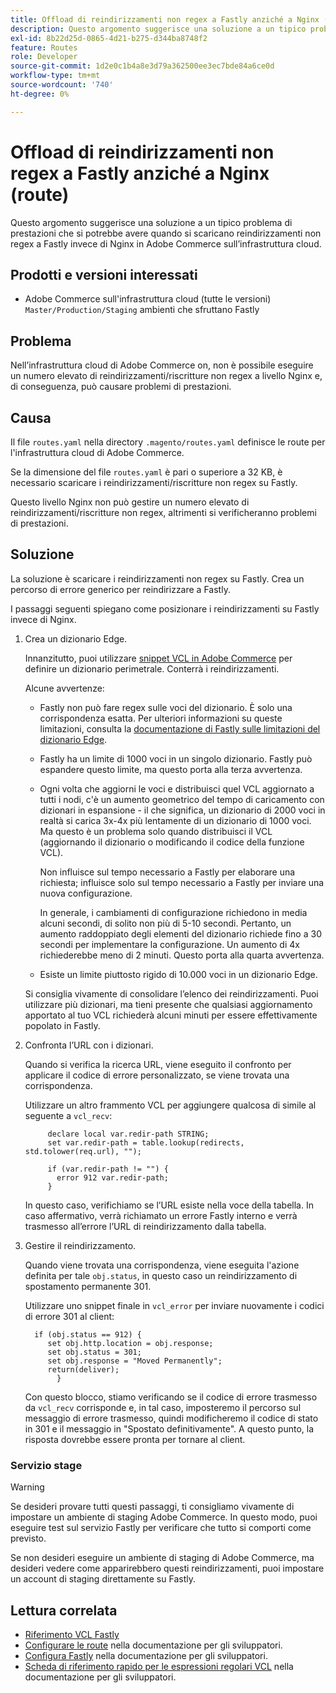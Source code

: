 ```yaml
---
title: Offload di reindirizzamenti non regex a Fastly anziché a Nginx (route)
description: Questo argomento suggerisce una soluzione a un tipico problema di prestazioni che si potrebbe avere quando si scaricano reindirizzamenti non regex a Fastly invece di Nginx in Adobe Commerce sull’infrastruttura cloud.
exl-id: 8b22d25d-0865-4d21-b275-d344ba8748f2
feature: Routes
role: Developer
source-git-commit: 1d2e0c1b4a8e3d79a362500ee3ec7bde84a6ce0d
workflow-type: tm+mt
source-wordcount: '740'
ht-degree: 0%

---
```


# Offload di reindirizzamenti non regex a Fastly anziché a Nginx (route)

Questo argomento suggerisce una soluzione a un tipico problema di prestazioni che si potrebbe avere quando si scaricano reindirizzamenti non regex a Fastly invece di Nginx in Adobe Commerce sull’infrastruttura cloud.

## Prodotti e versioni interessati

* Adobe Commerce sull&#39;infrastruttura cloud (tutte le versioni) `Master/Production/Staging` ambienti che sfruttano Fastly

## Problema

Nell’infrastruttura cloud di Adobe Commerce on, non è possibile eseguire un numero elevato di reindirizzamenti/riscritture non regex a livello Nginx e, di conseguenza, può causare problemi di prestazioni.

## Causa

Il file `routes.yaml` nella directory `.magento/routes.yaml` definisce le route per l&#39;infrastruttura cloud di Adobe Commerce.

Se la dimensione del file `routes.yaml` è pari o superiore a 32 KB, è necessario scaricare i reindirizzamenti/riscritture non regex su Fastly.

Questo livello Nginx non può gestire un numero elevato di reindirizzamenti/riscritture non regex, altrimenti si verificheranno problemi di prestazioni.

## Soluzione

La soluzione è scaricare i reindirizzamenti non regex su Fastly. Crea un percorso di errore generico per reindirizzare a Fastly.

I passaggi seguenti spiegano come posizionare i reindirizzamenti su Fastly invece di Nginx.

1. Crea un dizionario Edge.

   Innanzitutto, puoi utilizzare [snippet VCL in Adobe Commerce](/docs/commerce-cloud-service/user-guide/cdn/custom-vcl-snippets/fastly-vcl-custom-snippets.html) per definire un dizionario perimetrale. Conterrà i reindirizzamenti.

   Alcune avvertenze:

   * Fastly non può fare regex sulle voci del dizionario. È solo una corrispondenza esatta. Per ulteriori informazioni su queste limitazioni, consulta la [documentazione di Fastly sulle limitazioni del dizionario Edge](https://docs.fastly.com/guides/edge-dictionaries/about-edge-dictionaries#limitations-and-considerations).
   * Fastly ha un limite di 1000 voci in un singolo dizionario. Fastly può espandere questo limite, ma questo porta alla terza avvertenza.
   * Ogni volta che aggiorni le voci e distribuisci quel VCL aggiornato a tutti i nodi, c&#39;è un aumento geometrico del tempo di caricamento con dizionari in espansione - il che significa, un dizionario di 2000 voci in realtà si carica 3x-4x più lentamente di un dizionario di 1000 voci. Ma questo è un problema solo quando distribuisci il VCL (aggiornando il dizionario o modificando il codice della funzione VCL).

     Non influisce sul tempo necessario a Fastly per elaborare una richiesta; influisce solo sul tempo necessario a Fastly per inviare una nuova configurazione.

     In generale, i cambiamenti di configurazione richiedono in media alcuni secondi, di solito non più di 5-10 secondi. Pertanto, un aumento raddoppiato degli elementi del dizionario richiede fino a 30 secondi per implementare la configurazione. Un aumento di 4x richiederebbe meno di 2 minuti. Questo porta alla quarta avvertenza.

   * Esiste un limite piuttosto rigido di 10.000 voci in un dizionario Edge.

   Si consiglia vivamente di consolidare l’elenco dei reindirizzamenti. Puoi utilizzare più dizionari, ma tieni presente che qualsiasi aggiornamento apportato al tuo VCL richiederà alcuni minuti per essere effettivamente popolato in Fastly.

1. Confronta l’URL con i dizionari.

   Quando si verifica la ricerca URL, viene eseguito il confronto per applicare il codice di errore personalizzato, se viene trovata una corrispondenza.

   Utilizzare un altro frammento VCL per aggiungere qualcosa di simile al seguente a `vcl_recv`:

   ```
        declare local var.redir-path STRING;
        set var.redir-path = table.lookup(redirects, std.tolower(req.url), "");
   
        if (var.redir-path != "") {
          error 912 var.redir-path;
        }
   ```

   In questo caso, verifichiamo se l’URL esiste nella voce della tabella. In caso affermativo, verrà richiamato un errore Fastly interno e verrà trasmesso all’errore l’URL di reindirizzamento dalla tabella.

1. Gestire il reindirizzamento.

   Quando viene trovata una corrispondenza, viene eseguita l&#39;azione definita per tale `obj.status`, in questo caso un reindirizzamento di spostamento permanente 301.

   Utilizzare uno snippet finale in `vcl_error` per inviare nuovamente i codici di errore 301 al client:

   ```
     if (obj.status == 912) {
        set obj.http.location = obj.response;
        set obj.status = 301;
        set obj.response = "Moved Permanently";
        return(deliver);
          }
   ```

   Con questo blocco, stiamo verificando se il codice di errore trasmesso da `vcl_recv` corrisponde e, in tal caso, imposteremo il percorso sul messaggio di errore trasmesso, quindi modificheremo il codice di stato in 301 e il messaggio in &quot;Spostato definitivamente&quot;. A questo punto, la risposta dovrebbe essere pronta per tornare al client.

### Servizio stage

>[!WARNING]
>
>Se desideri provare tutti questi passaggi, ti consigliamo vivamente di impostare un ambiente di staging Adobe Commerce. In questo modo, puoi eseguire test sul servizio Fastly per verificare che tutto si comporti come previsto.

Se non desideri eseguire un ambiente di staging di Adobe Commerce, ma desideri vedere come apparirebbero questi reindirizzamenti, puoi impostare un account di staging direttamente su Fastly.

## Lettura correlata

* [Riferimento VCL Fastly](https://docs.fastly.com/vcl/)
* [Configurare le route](/docs/commerce-cloud-service/user-guide/configure/routes/routes-yaml.html) nella documentazione per gli sviluppatori.
* [Configura Fastly](/docs/commerce-cloud-service/user-guide/cdn/setup-fastly/fastly-configuration.html) nella documentazione per gli sviluppatori.
* [Scheda di riferimento rapido per le espressioni regolari VCL](https://docs.fastly.com/en/guides/vcl-regular-expression-cheat-sheet) nella documentazione per gli sviluppatori.
